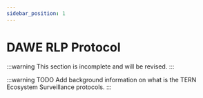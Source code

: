 ```yaml
---
sidebar_position: 1
---
```


# DAWE RLP Protocol

:::warning
This section is incomplete and will be revised.
:::

:::warning TODO
Add background information on what is the TERN Ecosystem Surveillance protocols.
:::
